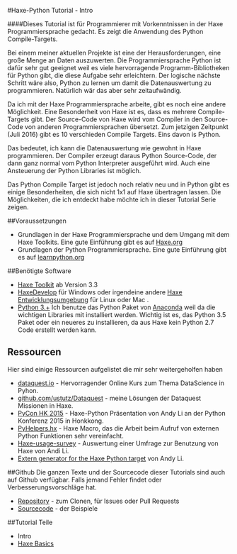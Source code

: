 #Haxe-Python Tutorial - Intro

####Dieses Tutorial ist für Programmierer mit Vorkenntnissen in der Haxe Programmiersprache gedacht. Es zeigt die Anwendung des Python Compile-Targets.

Bei einem meiner aktuellen Projekte ist eine der Herausforderungen, eine große Menge an Daten auszuwerten. Die Programmiersprache Python ist dafür sehr gut geeignet weil es viele hervorragende Programm-Bibliotheken für Python gibt, die diese Aufgabe sehr erleichtern. Der logische nächste Schritt wäre also, Python zu lernen um damit die Datenauswertung zu programmieren. Natürlich  wär das aber sehr zeitaufwändig.

Da ich mit der Haxe Programmiersprache arbeite, gibt es noch eine andere Möglichkeit. Eine Besonderheit von Haxe ist es, dass es mehrere Compile-Targets gibt. Der Source-Code von Haxe wird vom Compiler in den Source-Code von anderen Programmiersprachen übersetzt. Zum jetzigen Zeitpunkt (Juli 2016) gibt es 10 verschieden Compile Targets. Eins davon is Python.

Das bedeutet, ich kann die Datenauswertung wie gewohnt in Haxe programmieren. Der Compiler erzeugt daraus Python Source-Code, der dann ganz normal vom Python Interpreter ausgeführt wird. Auch eine Ansteuerung der Python Libraries ist möglich. 

Das Python Compile Target ist jedoch noch relativ neu und in Python gibt es einige Besonderheiten, die sich nicht 1x1 auf Haxe übertragen lassen. Die Möglichkeiten, die ich entdeckt habe möchte ich in dieser Tutorial Serie zeigen.

##Voraussetzungen

* Grundlagen in der Haxe Programmiersprache und dem Umgang mit dem Haxe Toolkits. Eine gute Einführung gibt es auf [Haxe.org](http://haxe.org/documentation/introduction/)
* Grundlagen der Python Programmiersprache. Eine gute Einführung gibt es auf [learnpython.org](http://www.learnpython.org/)

##Benötigte Software

* [Haxe Toolkit](http://haxe.org/) ab Version 3.3  
* [HaxeDevelop](http://haxedevelop.org/) für Windows
  oder irgendeine andere [Haxe Entwicklungsumgebung](http://haxe.org/documentation/introduction/editors-and-ides.html) für Linux oder Mac .
* [Python 3.+](https://www.continuum.io/downloads) Ich benutze das Python Paket von [Anaconda](https://www.continuum.io/why-anaconda) weil da die wichtigen Libraries mit installiert werden. Wichtig ist es, das Python 3.5 Paket oder ein neueres zu installieren, da aus Haxe kein Python 2.7 Code erstellt werden kann.

## Ressourcen

Hier sind einige Ressourcen aufgelistet die mir sehr weitergeholfen haben

* [dataquest.io](https://www.dataquest.io/) - Hervorragender Online Kurs zum Thema DataScience in Pyhon.
* [github.com/ustutz/Dataquest](https://github.com/ustutz/Dataquest) - meine Lösungen der Dataquest Missionen in Haxe.
* [PyCon HK 2015](https://haxe.io/@andy_li/PyCon%20HK%202015.pdf) - Haxe-Python Präsentation von Andy Li an der Python Konferenz 2015 in Honkkong.
* [PyHelpers.hx](https://github.com/andyli/haxe-usage-survey/blob/master/src/PyHelpers.hx) - Haxe Macro, das die Arbeit beim Aufruf von externen Python Funktionen sehr vereinfacht.
* [Haxe-usage-survey](https://github.com/andyli/haxe-usage-survey) - Auswertung einer Umfrage zur Benutzung von Haxe von Andi Li.
* [Extern generator for the Haxe Python target](https://github.com/andyli/pyextern) von Andy Li.

##Github
Die ganzen Texte und der Sourcecode dieser Tutorials sind auch auf Github verfügbar. Falls jemand Fehler findet oder Verbesserungsvorschläge hat.  

* [Repository](https://github.com/ustutz/HaxePython_tutorial) - zum Clonen, für Issues oder Pull Requests
* [Sourcecode](https://github.com/ustutz/HaxePython_tutorial/tree/master/code) - der Beispiele

##Tutorial Teile
* Intro
* [Haxe Basics]()

